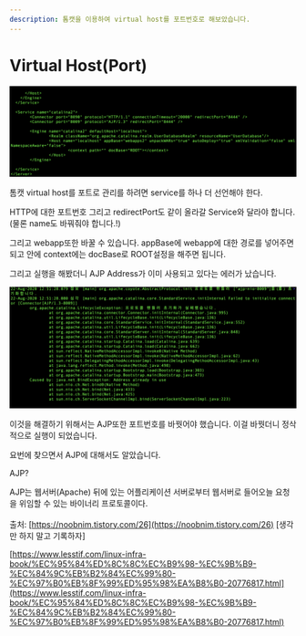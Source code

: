 ```yaml
---
description: 톰캣을 이용하여 virtual host를 포트번호로 해보았습니다.
---
```


# Virtual Host(Port)

![](../../../.gitbook/assets/2020-08-22-12.56.24.png)

톰캣 virtual host를 포트로 관리를 하려면 service를 하나 더 선언해야 한다.

HTTP에 대한 포트번호 그리고 redirectPort도 같이 올라갈 Service와 달라야 합니다. (물론 name도 바꿔줘야 합니다.!)

그리고 webapp또한 바꿀 수 있습니다. appBase에 webapp에 대한 경로를 넣어주면 되고 안에 context에는 docBase로 ROOT설정을 해주면 됩니다.

그리고 실행을 해봤더니 AJP Address가 이미 사용되고 있다는 에러가 났습니다.

![](../../../.gitbook/assets/2020-08-22-12.55.44.png)

이것을 해결하기 위해서는 AJP또한 포트번호를 바꿧어야 했습니다. 이걸 바꿧더니 정삭적으로 실행이 되었습니다.

&#x20;요번에 찾으면서 AJP에 대해서도 알았습니다.

&#x20;AJP?&#x20;

AJP는 웹서버(Apache) 뒤에 있는 어플리케이션 서버로부터 웹서버로 들어오늘 요청을 위임할 수 있는 바이너리 프로토콜이다.\
\
출처: [https://noobnim.tistory.com/26](https://noobnim.tistory.com/26) \[생각만 하지 말고 기록하자]

[https://www.lesstif.com/linux-infra-book/%EC%95%84%ED%8C%8C%EC%B9%98-%EC%9B%B9-%EC%84%9C%EB%B2%84%EC%99%80-%EC%97%B0%EB%8F%99%ED%95%98%EA%B8%B0-20776817.html](https://www.lesstif.com/linux-infra-book/%EC%95%84%ED%8C%8C%EC%B9%98-%EC%9B%B9-%EC%84%9C%EB%B2%84%EC%99%80-%EC%97%B0%EB%8F%99%ED%95%98%EA%B8%B0-20776817.html)

